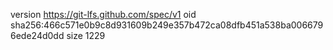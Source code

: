 version https://git-lfs.github.com/spec/v1
oid sha256:466c571e0b9c8d931609b249e357b472ca08dfb451a538ba0066796ede24d0dd
size 1229
